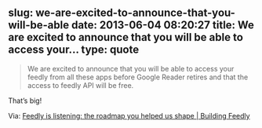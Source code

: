 slug: we-are-excited-to-announce-that-you-will-be-able
date: 2013-06-04 08:20:27
title: We are excited to announce that you will be able to access your...
type: quote
---

> We are excited to announce that you will be able to access your feedly from all these apps before Google Reader retires and that the access to feedly API will be free.

That’s big!

 Via: [Feedly is listening: the roadmap you helped us shape | Building Feedly](http://blog.feedly.com/2013/06/04/feedly-is-listening-the-roadmap-you-helped-us-shape/)
